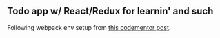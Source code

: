 ## Todo app w/ React/Redux for learnin' and such

Following webpack env setup from [this codementor post](https://www.codementor.io/tamizhvendan/beginner-guide-setup-reactjs-environment-npm-babel-6-webpack-du107r9zr).
